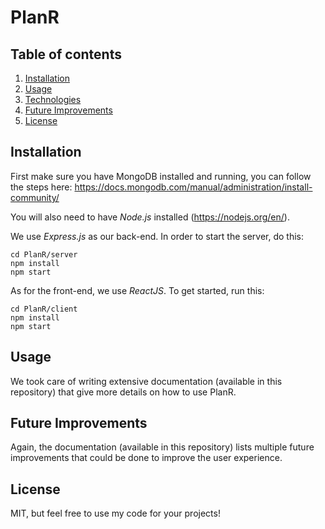 # PlanR


## Table of contents
1. [ Installation ](#install)
2. [ Usage ](#usage)
3. [ Technologies ](#tech)
4. [ Future Improvements ](#improv)
5. [ License ](#license)


<a name="install"></a>
## Installation

First make sure you have MongoDB installed and running, you can follow the steps here: https://docs.mongodb.com/manual/administration/install-community/

You will also need to have *Node.js* installed (https://nodejs.org/en/).

We use *Express.js* as our back-end. In order to start the server, do this:

```
cd PlanR/server
npm install
npm start
```

As for the front-end, we use *ReactJS*. To get started, run this:

```
cd PlanR/client
npm install
npm start
```

<a name="usage"></a>
## Usage

We took care of writing extensive documentation (available in this repository) that give more details on how to use PlanR.


<a name="improv"></a>
## Future Improvements

Again, the documentation (available in this repository) lists multiple future improvements that could be done to improve the user experience.

<a name="license"></a>
## License

MIT, but feel free to use my code for your projects!
